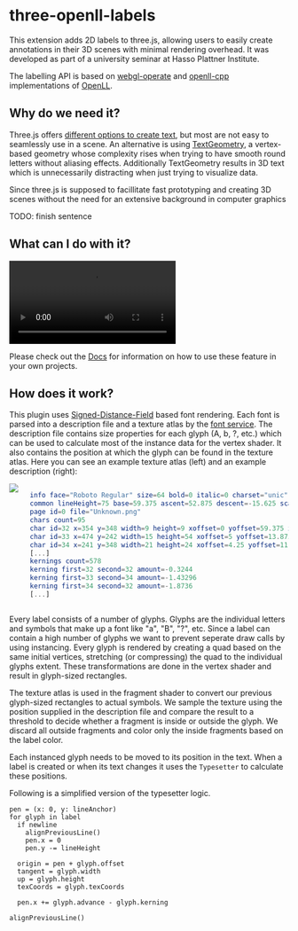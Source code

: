 # three-openll-labels

This extension adds 2D labels to three.js, allowing users to easily create annotations in their 3D scenes with minimal rendering overhead. It was developed as part of a university seminar at Hasso Plattner Institute.

The labelling API is based on [webgl-operate](https://github.com/cginternals/webgl-operate/tree/master/source/text) and [openll-cpp](https://github.com/cginternals/openll-cpp/tree/master) implementations of [OpenLL](https://openll.org/).

## Why do we need it?

Three.js offers [different options to create text](https://threejs.org/docs/#manual/en/introduction/Creating-text), but most are not easy to seamlessly use in a scene. An alternative is using [TextGeometry](https://threejs.org/docs/#examples/en/geometries/TextGeometry), a vertex-based geometry whose complexity rises when trying to have smooth round letters without aliasing effects. Additionally TextGeometry results in 3D text which is unnecessarily distracting when just trying to visualize data.

Since three.js is supposed to facillitate fast prototyping and creating 3D scenes without the need for an extensive background in computer graphics

TODO: finish sentence

## What can I do with it?

<video src="/media/demo.webm" controls></video>

Please check out the <a href="./documentation.html" target="_self">Docs</a> for information on how to use these feature in your own projects.

## How does it work?

This plugin uses [Signed-Distance-Field](https://en.wikipedia.org/wiki/Signed_distance_function#Applications) based font rendering. Each font is parsed into a description file and a texture atlas by the [font service](https://fonts.varg.dev/). The description file contains size properties for each glyph (A, b, ?, etc.) which can be used to calculate most of the instance data for the vertex shader. It also contains the position at which the glyph can be found in the texture atlas.
Here you can see an example texture atlas (left) and an example description (right):

<div class="columns">
<img src="/media/roboto-regular-atlas.png">

```elm
info face="Roboto Regular" size=64 bold=0 italic=0 charset="unic" unicode=1 padding=4,4,4,4 spacing=0,0 
common lineHeight=75 base=59.375 ascent=52.875 descent=-15.625 scaleW=512 scaleH=512 pages=1 packed=0
page id=0 file="Unknown.png"
chars count=95
char id=32 x=354 y=348 width=9 height=9 xoffset=0 yoffset=59.375 xadvance=15.8438 page=1 chnl=15
char id=33 x=474 y=242 width=15 height=54 xoffset=5 yoffset=13.875 xadvance=16.4688 page=1 chnl=15
char id=34 x=241 y=348 width=21 height=24 xoffset=4.25 yoffset=11.375 xadvance=20.4688 page=1 chnl=15
[...]
kernings count=578
kerning first=32 second=32 amount=-0.3244
kerning first=33 second=34 amount=-1.43296
kerning first=34 second=32 amount=-1.8736
[...]
```
</div>

Every label consists of a number of glyphs. Glyphs are the individual letters and symbols that make up a font like "a", "B", "?", etc. Since a label can contain a high number of glyphs we want to prevent seperate draw calls by using instancing. Every glyph is rendered by creating a quad based on the same initial vertices, stretching (or compressing) the quad to the individual glyphs extent. These transformations are done in the vertex shader and result in glyph-sized rectangles.

The texture atlas is used in the fragment shader to convert our previous glyph-sized rectangles to actual symbols. We sample the texture using the position supplied in the description file and compare the result to a threshold to decide whether a fragment is inside or outside the glyph. We discard all outside fragments and color only the inside fragments based on the label color.

Each instanced glyph needs to be moved to its position in the text. When a label is created or when its text changes it uses the ```Typesetter``` to calculate these positions.

Following is a simplified version of the typesetter logic. 
```wren
pen = (x: 0, y: lineAnchor)
for glyph in label
  if newline
    alignPreviousLine()
    pen.x = 0
    pen.y -= lineHeight
  
  origin = pen + glyph.offset
  tangent = glyph.width
  up = glyph.height
  texCoords = glyph.texCoords

  pen.x += glyph.advance - glyph.kerning

alignPreviousLine()
```
